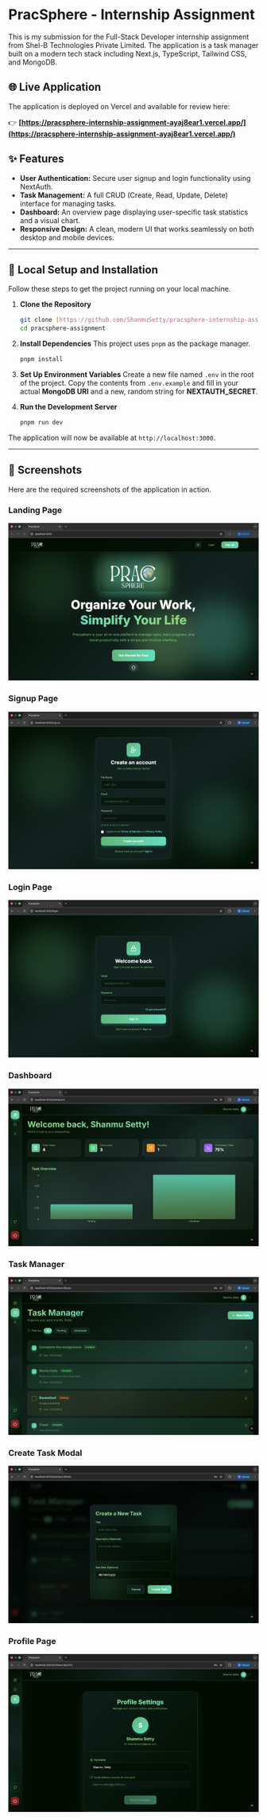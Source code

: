 # PracSphere - Internship Assignment

This is my submission for the Full-Stack Developer internship assignment from Shel-B Technologies Private Limited. The application is a task manager built on a modern tech stack including Next.js, TypeScript, Tailwind CSS, and MongoDB.

## 🌐 Live Application

The application is deployed on Vercel and available for review here:

👉 **[https://pracsphere-internship-assignment-ayaj8ear1.vercel.app/](https://pracsphere-internship-assignment-ayaj8ear1.vercel.app/)**

## ✨ Features

-   **User Authentication:** Secure user signup and login functionality using NextAuth.
-   **Task Management:** A full CRUD (Create, Read, Update, Delete) interface for managing tasks.
-   **Dashboard:** An overview page displaying user-specific task statistics and a visual chart.
-   **Responsive Design:** A clean, modern UI that works seamlessly on both desktop and mobile devices.

---

## 🚀 Local Setup and Installation

Follow these steps to get the project running on your local machine.

1.  **Clone the Repository**
    ```bash
    git clone [https://github.com/ShanmuSetty/pracsphere-internship-assignment.git](https://github.com/ShanmuSetty/pracsphere-internship-assignment.git)
    cd pracsphere-assignment
    ```

2.  **Install Dependencies**
    This project uses `pnpm` as the package manager.
    ```bash
    pnpm install
    ```

3.  **Set Up Environment Variables**
    Create a new file named `.env` in the root of the project. Copy the contents from `.env.example` and fill in your actual **MongoDB URI** and a new, random string for **NEXTAUTH_SECRET**.

4.  **Run the Development Server**
    ```bash
    pnpm run dev
    ```

The application will now be available at `http://localhost:3000`.

---

## 📸 Screenshots

Here are the required screenshots of the application in action.

### Landing Page
![Landing Page](./screenshots/LandingPage.png)

### Signup Page
![Signup Page](./screenshots/SignupPage.png)

### Login Page
![Login Page](./screenshots/LoginPage.png)

### Dashboard
![Dashboard Page](./screenshots/Dashboard.png)

### Task Manager
![Task Manager Page](./screenshots/TaskManager.png)

### Create Task Modal
![Create Task Modal](./screenshots/CreateTask.png)

### Profile Page
![Profile Page](./screenshots/Profile.png)
